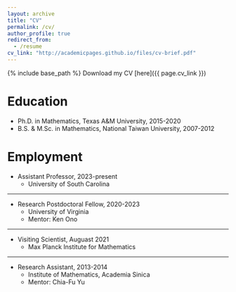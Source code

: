 ```yaml
---
layout: archive
title: "CV"
permalink: /cv/
author_profile: true
redirect_from:
  - /resume
cv_link: "http://academicpages.github.io/files/cv-brief.pdf"
---
```


{% include base_path %}
Download my CV [here]({{ page.cv_link }})

Education
======
* Ph.D. in Mathematics, Texas A&M University, 2015-2020
* B.S. & M.Sc. in Mathematics, National Taiwan University, 2007-2012

Employment
======
* Assistant Professor, 2023-present
  * University of South Carolina
    
***

* Research Postdoctoral Fellow, 2020-2023
  * University of Virginia
  * Mentor: Ken Ono
    
***

* Visiting Scientist, Auguast 2021 
  * Max Planck Institute for Mathematics
    
***

* Research Assistant, 2013-2014
  * Institute of Mathematics, Academia Sinica
  * Mentor: Chia-Fu Yu
 
<!--
  
Skills
======
* Skill 1
* Skill 2
  * Sub-skill 2.1
  * Sub-skill 2.2
  * Sub-skill 2.3
* Skill 3

Publications
======
  <ul>{% for post in site.publications %}
    {% include archive-single-cv.html %}
  {% endfor %}</ul>
  
Talks
======
  <ul>{% for post in site.talks %}
    {% include archive-single-talk-cv.html %}
  {% endfor %}</ul>
  
Teaching
======
  <ul>{% for post in site.teaching %}
    {% include archive-single-cv.html %}
  {% endfor %}</ul>
  
Service and leadership
======
* Currently signed in to 43 different slack teams
-->
